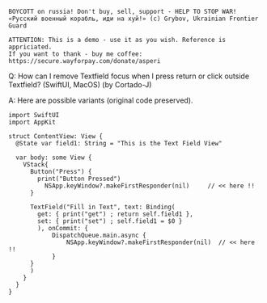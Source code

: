```
BOYCOTT on russia! Don't buy, sell, support - HELP TO STOP WAR!
«Русский военный корабль, иди на хуй!» (c) Grybov, Ukrainian Frontier Guard

ATTENTION: This is a demo - use it as you wish. Reference is appriciated.
If you want to thank - buy me coffee: https://secure.wayforpay.com/donate/asperi
```

Q: How can I remove Textfield focus when I press return or click outside Textfield? (SwiftUI, MacOS) (by Cortado-J)

A: Here are possible variants (original code preserved).

    import SwiftUI
    import AppKit
    
    struct ContentView: View {
      @State var field1: String = "This is the Text Field View"
    
      var body: some View {
        VStack{
          Button("Press") {
            print("Button Pressed")
              NSApp.keyWindow?.makeFirstResponder(nil)     // << here !!
          }
    
          TextField("Fill in Text", text: Binding(
            get: { print("get") ; return self.field1 },
            set: { print("set") ; self.field1 = $0 }
            ), onCommit: {
                DispatchQueue.main.async {
                    NSApp.keyWindow?.makeFirstResponder(nil)  // << here !!
                }
          }
          )
        }
      }
    }

